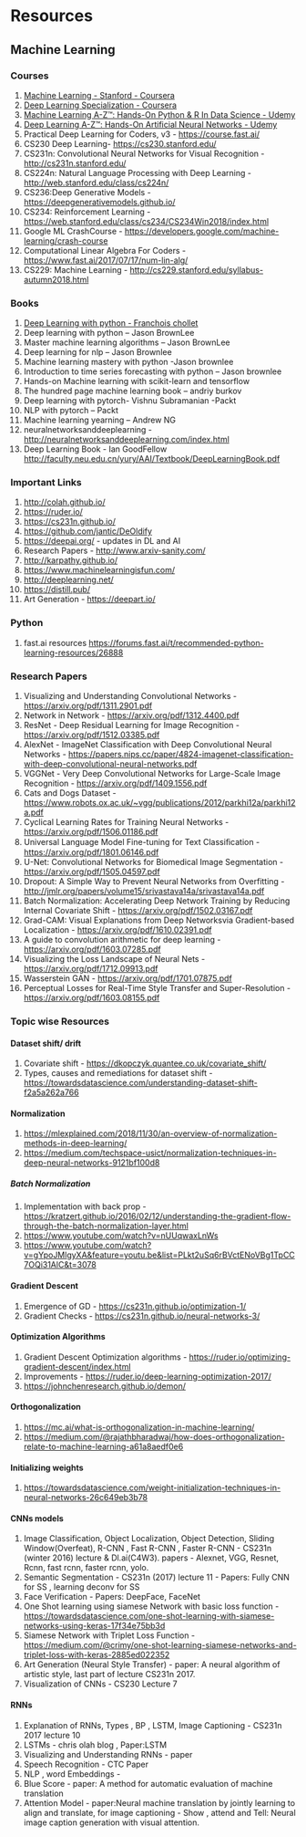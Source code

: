# Resources
## Machine Learning
### Courses
1. [Machine Learning - Stanford - Coursera](https://www.coursera.org/learn/machine-learning?)
2. [Deep Learning Specialization - Coursera](https://www.coursera.org/specializations/deep-learning)
3. [Machine Learning A-Z™: Hands-On Python & R In Data Science - Udemy](https://www.udemy.com/course/machinelearning/)
4. [Deep Learning A-Z™: Hands-On Artificial Neural Networks - Udemy](https://www.udemy.com/course/deeplearning/)
5. Practical Deep Learning for Coders, v3 - https://course.fast.ai/
6. CS230 Deep Learning- https://cs230.stanford.edu/
7. CS231n: Convolutional Neural Networks for Visual Recognition - http://cs231n.stanford.edu/
8. CS224n: Natural Language Processing with Deep Learning - http://web.stanford.edu/class/cs224n/
9. CS236:Deep Generative Models - https://deepgenerativemodels.github.io/
10. CS234: Reinforcement Learning - https://web.stanford.edu/class/cs234/CS234Win2018/index.html
11. Google ML CrashCourse - https://developers.google.com/machine-learning/crash-course
12. Computational Linear Algebra For Coders - https://www.fast.ai/2017/07/17/num-lin-alg/
13. CS229: Machine Learning - http://cs229.stanford.edu/syllabus-autumn2018.html


### Books
1. [Deep Learning with python - Franchois chollet](https://www.academia.edu/40817740/Deep_Learning_with_Python)
2. Deep learning with python – Jason BrownLee
3. Master machine learning algorithms – Jason BrownLee
4. Deep learning for nlp – Jason Brownlee
5. Machine learning mastery with python -Jason brownlee
6. Introduction to time series forecasting with python – Jason brownlee
7. Hands-on Machine learning with scikit-learn and tensorflow 
8. The hundred page machine learning book – andriy burkov
9. Deep learning with pytorch- Vishnu Subramanian -Packt
10. NLP with pytorch – Packt
11. Machine learning yearning – Andrew NG
12. neuralnetworksanddeeplearning - http://neuralnetworksanddeeplearning.com/index.html
13. Deep Learning Book - Ian GoodFellow http://faculty.neu.edu.cn/yury/AAI/Textbook/DeepLearningBook.pdf

### Important Links
1. http://colah.github.io/
2. https://ruder.io/
3. https://cs231n.github.io/
4. https://github.com/jantic/DeOldify
5. https://deepai.org/ - updates in DL and AI
6. Research Papers - http://www.arxiv-sanity.com/
7. http://karpathy.github.io/
8. https://www.machinelearningisfun.com/
9. http://deeplearning.net/
10. https://distill.pub/
11. Art Generation - https://deepart.io/

### Python
1. fast.ai resources https://forums.fast.ai/t/recommended-python-learning-resources/26888

### Research Papers
1. Visualizing and Understanding Convolutional Networks - https://arxiv.org/pdf/1311.2901.pdf
2. Network in Network - https://arxiv.org/pdf/1312.4400.pdf
3. ResNet - Deep Residual Learning for Image Recognition - https://arxiv.org/pdf/1512.03385.pdf
4. AlexNet - ImageNet Classification with Deep Convolutional Neural Networks - https://papers.nips.cc/paper/4824-imagenet-classification-with-deep-convolutional-neural-networks.pdf
5. VGGNet - Very Deep Convolutional Networks for Large-Scale Image Recognition - https://arxiv.org/pdf/1409.1556.pdf
6. Cats and Dogs Dataset - https://www.robots.ox.ac.uk/~vgg/publications/2012/parkhi12a/parkhi12a.pdf
7. Cyclical Learning Rates for Training Neural Networks - https://arxiv.org/pdf/1506.01186.pdf
8. Universal Language Model Fine-tuning for Text Classiﬁcation - https://arxiv.org/pdf/1801.06146.pdf
9. U-Net: Convolutional Networks for Biomedical Image Segmentation - https://arxiv.org/pdf/1505.04597.pdf
10. Dropout: A Simple Way to Prevent Neural Networks from Overfitting - http://jmlr.org/papers/volume15/srivastava14a/srivastava14a.pdf
11. Batch Normalization: Accelerating Deep Network Training by Reducing Internal Covariate Shift - https://arxiv.org/pdf/1502.03167.pdf
12. Grad-CAM: Visual Explanations from Deep Networksvia Gradient-based Localization - https://arxiv.org/pdf/1610.02391.pdf
13. A guide to convolution arithmetic for deep learning - https://arxiv.org/pdf/1603.07285.pdf
14. Visualizing the Loss Landscape of Neural Nets - https://arxiv.org/pdf/1712.09913.pdf
15. Wasserstein GAN - https://arxiv.org/pdf/1701.07875.pdf
16. Perceptual Losses for Real-Time Style Transfer and Super-Resolution - https://arxiv.org/pdf/1603.08155.pdf

### Topic wise Resources
#### Dataset shift/ drift
1. Covariate shift - https://dkopczyk.quantee.co.uk/covariate_shift/
2. Types, causes and remediations for dataset shift - https://towardsdatascience.com/understanding-dataset-shift-f2a5a262a766

#### Normalization
1. https://mlexplained.com/2018/11/30/an-overview-of-normalization-methods-in-deep-learning/
2. https://medium.com/techspace-usict/normalization-techniques-in-deep-neural-networks-9121bf100d8
##### Batch Normalization
1. Implementation with back prop - https://kratzert.github.io/2016/02/12/understanding-the-gradient-flow-through-the-batch-normalization-layer.html
2. https://www.youtube.com/watch?v=nUUqwaxLnWs
3. https://www.youtube.com/watch?v=gYpoJMlgyXA&feature=youtu.be&list=PLkt2uSq6rBVctENoVBg1TpCC7OQi31AlC&t=3078


#### Gradient Descent 
1. Emergence of GD - https://cs231n.github.io/optimization-1/
2. Gradient Checks - https://cs231n.github.io/neural-networks-3/


#### Optimization Algorithms
1. Gradient Descent Optimization algorithms - https://ruder.io/optimizing-gradient-descent/index.html
2. Improvements - https://ruder.io/deep-learning-optimization-2017/
3. https://johnchenresearch.github.io/demon/


#### Orthogonalization
1. https://mc.ai/what-is-orthogonalization-in-machine-learning/
2. https://medium.com/@rajathbharadwaj/how-does-orthogonalization-relate-to-machine-learning-a61a8aedf0e6

#### Initializing weights
1. https://towardsdatascience.com/weight-initialization-techniques-in-neural-networks-26c649eb3b78


#### CNNs models 
1. Image Classification, Object Localization, Object Detection, Sliding Window(Overfeat), R-CNN , Fast R-CNN , Faster R-CNN - CS231n (winter 2016) lecture & Dl.ai(C4W3). papers - Alexnet, VGG, Resnet, Rcnn, fast rcnn, faster rcnn, yolo.
2. Semantic Segmentation - CS231n (2017) lecture 11 - Papers: Fully CNN for SS , learning deconv for SS
3. Face Verification - Papers: DeepFace, FaceNet
4. One Shot learning using siamese Network with basic loss function - https://towardsdatascience.com/one-shot-learning-with-siamese-networks-using-keras-17f34e75bb3d
5. Siamese Network with Triplet Loss Function - https://medium.com/@crimy/one-shot-learning-siamese-networks-and-triplet-loss-with-keras-2885ed022352
6. Art Generation (Neural Style Transfer) - paper: A neural algorithm of artistic style, last part of lecture CS231n 2017.
7. Visualization of CNNs - CS230 Lecture 7

#### RNNs
1. Explanation of RNNs, Types , BP , LSTM, Image Captioning - CS231n 2017 lecture 10
2. LSTMs - chris olah blog , Paper:LSTM
3. Visualizing and Understanding RNNs - paper
4. Speech Recognition - CTC Paper
5. NLP , word Embeddings - 
6. Blue Score - paper: A method for automatic evaluation of machine translation
7. Attention Model - paper:Neural machine translation by jointly learning to align and translate, for image captioning - Show , attend and Tell: Neural image caption generation with visual attention.


